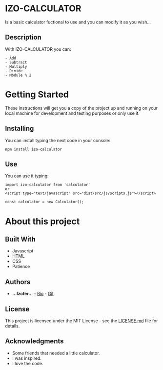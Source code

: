 # IZO-CALCULATOR

Is a basic calculator fuctional to use and you can modify it as you wish...

## Description

With IZO-CALCULATOR you can:
	
	- Add
	- Subtract
	- Multiply
	- Divide
	- Module % 2

# Getting Started

These instructions will get you a copy of the project up and running on your local machine for development and testing purposes or only use it. 

## Installing

You can install typing the next code in your console:

```
npm install izo-calculator
```

## Use

You can use it typing:

```
import izo-calculator from 'calculator'
or
<script type="text/javascript" src="dist/src/js/scripts.js"></script>

const calculator = new Calculator();
```

# About this project

## Built With

* Javascript
* HTML
* CSS
* Patience

## Authors

*  **...Izofer...** - [Bio](http://izofer.globso.co) - [Git](https://github.com/izofer)

## License

This project is licensed under the MIT License - see the [LICENSE.md](https://github.com/izofer/izo-calculator/blob/master/LICENSE) file for details.

## Acknowledgments

* Some friends that needed a little calculator.
* I was inspired.
* I love the code.